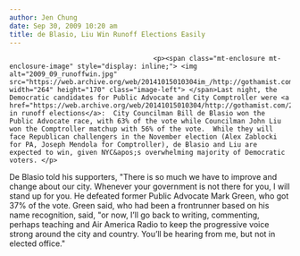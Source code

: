 ```yaml
---
author: Jen Chung
date: Sep 30, 2009 10:20 am
title: de Blasio, Liu Win Runoff Elections Easily 
---
```


	
										<p><span class="mt-enclosure mt-enclosure-image" style="display: inline;"> <img alt="2009_09_runoffwin.jpg" src="https://web.archive.org/web/20141015010304im_/http://gothamist.com/attachments/jen/2009_09_runoffwin.jpg" width="264" height="170" class="image-left"> </span>Last night, the Democratic candidates for Public Advocate and City Comptroller were <a href="https://web.archive.org/web/20141015010304/http://gothamist.com/2009/09/29/runoff_results.php">decided in runoff elections</a>:  City Councilman Bill de Blasio won the Public Advocate race, with 63% of the vote while Councilman John Liu won the Comptroller matchup with 56% of the vote.  While they will face Republican challengers in the November election (Alex Zablocki for PA, Joseph Mendola for Comptroller), de Blasio and Liu are expected to win, given NYC&apos;s overwhelming majority of Democratic voters. </p>

<p>De Blasio told his supporters, &quot;There is so much we have to improve and change about our city. Whenever your government is not there for you, I will stand up for you. He defeated former Public Advocate Mark Green, who got 37% of the vote. Green said, who had been a frontrunner based on his name recognition, said, &quot;or now, I&#x2019;ll go back to writing, commenting, perhaps teaching and Air America Radio to keep the progressive voice strong around the city and country. You&#x2019;ll be hearing from me, but not in elected office.&quot; </p>					
										
									
				